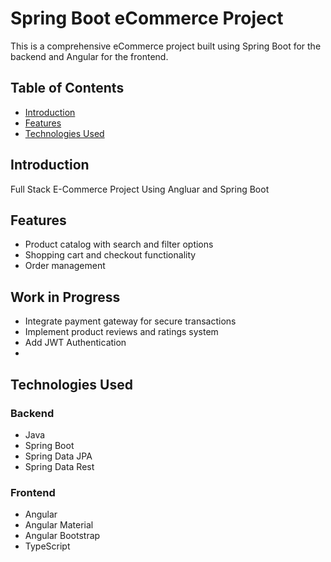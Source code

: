 # Spring Boot eCommerce Project

This is a comprehensive eCommerce project built using Spring Boot for the backend and Angular for the frontend.

## Table of Contents

- [Introduction](#introduction)
- [Features](#features)
- [Technologies Used](#technologies-used)


## Introduction

Full Stack E-Commerce Project Using Angluar and Spring Boot 

## Features


- Product catalog with search and filter options
- Shopping cart and checkout functionality
- Order management

## Work in Progress

- Integrate payment gateway for secure transactions
- Implement product reviews and ratings system
- Add JWT Authentication
- 
## Technologies Used

### Backend

- Java
- Spring Boot
- Spring Data JPA
- Spring Data Rest

### Frontend

- Angular
- Angular Material
- Angular Bootstrap
- TypeScript




